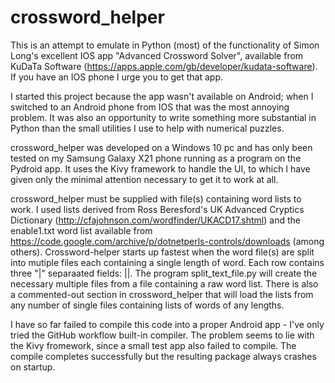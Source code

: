 # crossword_helper
This is an attempt to emulate in Python (most) of the functionality of Simon Long's excellent IOS app "Advanced Crossword Solver",
available from KuDaTa Software (https://apps.apple.com/gb/developer/kudata-software). If you have an IOS phone I urge you to get that app.

I started this project because the app wasn't available on Android; when I switched to an Android phone from IOS that was the most
annoying problem. It was also an opportunity to write something more substantial in Python than the small utilities I use to help with 
numerical puzzles.

crossword_helper was developed on a Windows 10 pc and has only been tested on my Samsung Galaxy X21 phone running as a program on the Pydroid app. It uses the Kivy framework to handle the UI, to which I have given only the minimal attention necessary to get it to work at all.

crossword_helper must be supplied with file(s) containing word lists to work. I used lists derived from Ross Beresford's UK Advanced Cryptics Dictionary
(http://cfajohnson.com/wordfinder/UKACD17.shtml) and the enable1.txt word list available from https://code.google.com/archive/p/dotnetperls-controls/downloads (among others). Crossword-helper starts up fastest when the word file(s) are split into mutiple files each containing a single length of word. Each row contains three "|" separaated fields: <Word cast to lowwer case with all accents and spaces etc removed>|<Original word>|<Numerical hash of the first field>. The program split_text_file.py will create the necessary multiple files from a file containing a raw word list. There is also a commented-out section in crossword_helper that will load the lists from any number of single files containing lists of words of any lengths.

I have so far failed to compile this code into a proper Android app - I've only tried the GitHub workflow built-in compiler. The problem seems to lie with the Kivy fromework, since a small test app also failed to compile. The compile completes successfully but the resulting package always crashes on startup.
